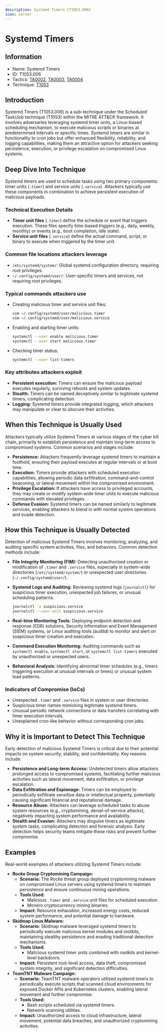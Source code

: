```yaml
---
description: Systemd Timers [T1053.006]
icon: server
---
```


# Systemd Timers

## Information

* Name: Systemd Timers
* ID: T1053.006
* Tactics: [TA0002](../), [TA0003](../../ta0003/), [TA0004](../../ta0004/)
* Technique: [T1053](./)

## Introduction

Systemd Timers (T1053.006) is a sub-technique under the Scheduled Task/Job technique (T1053) within the MITRE ATT\&CK framework. It involves adversaries leveraging systemd timer units, a Linux-based scheduling mechanism, to execute malicious scripts or binaries at predetermined intervals or specific times. Systemd timers are similar in functionality to cron jobs but offer enhanced flexibility, reliability, and logging capabilities, making them an attractive option for attackers seeking persistence, execution, or privilege escalation on compromised Linux systems.

## Deep Dive Into Technique

Systemd timers are used to schedule tasks using two primary components: timer units (`.timer`) and service units (`.service`). Attackers typically use these components in combination to achieve persistent execution of malicious payloads.

### Technical Execution Details

* **Timer unit files** (`.timer`) define the schedule or event that triggers execution. These files specify time-based triggers (e.g., daily, weekly, monthly) or events (e.g., boot completion, idle state).
* **Service unit files** (`.service`) define the actual command, script, or binary to execute when triggered by the timer unit.

### Common file locations attackers leverage

* `/etc/systemd/system/`: Global systemd configuration directory, requiring root privileges.
* `~/.config/systemd/user/`: User-specific timers and services, not requiring root privileges.

### Typical commands attackers use

*   Creating malicious timer and service unit files:

    ```bash
    vim ~/.config/systemd/user/malicious.timer
    vim ~/.config/systemd/user/malicious.service
    ```
*   Enabling and starting timer units:

    ```bash
    systemctl --user enable malicious.timer
    systemctl --user start malicious.timer
    ```
*   Checking timer status:

    ```bash
    systemctl --user list-timers
    ```

### Key attributes attackers exploit

* **Persistent execution:** Timers can ensure the malicious payload executes regularly, surviving reboots and system updates.
* **Stealth:** Timers can be named deceptively similar to legitimate systemd timers, complicating detection.
* **Logging:** Systemd timers provide integrated logging, which attackers may manipulate or clear to obscure their activities.

## When this Technique is Usually Used

Attackers typically utilize Systemd Timers at various stages of the cyber kill chain, primarily to establish persistence and maintain long-term access to compromised systems. Common scenarios and stages include:

* **Persistence:** Attackers frequently leverage systemd timers to maintain a foothold, ensuring their payload executes at regular intervals or at boot time.
* **Execution:** Timers provide attackers with scheduled execution capabilities, allowing periodic data exfiltration, command-and-control beaconing, or lateral movement within the compromised environment.
* **Privilege Escalation:** If attackers have access to privileged accounts, they may create or modify system-wide timer units to execute malicious commands with elevated privileges.
* **Defense Evasion:** Systemd timers can be named similarly to legitimate services, enabling attackers to blend in with normal system operations and evade detection.

## How this Technique is Usually Detected

Detection of malicious Systemd Timers involves monitoring, analyzing, and auditing specific system activities, files, and behaviors. Common detection methods include:

* **File Integrity Monitoring (FIM):** Detecting unauthorized creation or modification of `.timer` and `.service` files, especially in system-wide directories (`/etc/systemd/system/`) or unexpected user directories (`~/.config/systemd/user/`).
*   **Systemd Logs and Auditing:** Reviewing systemd logs (`journalctl`) for suspicious timer execution, unexpected job failures, or unusual scheduling patterns.

    ```bash
    journalctl -u suspicious.service
    journalctl --user-unit suspicious.service
    ```
* **Real-time Monitoring Tools:** Deploying endpoint detection and response (EDR) solutions, Security Information and Event Management (SIEM) systems, or Linux auditing tools (auditd) to monitor and alert on suspicious timer creation and execution.
* **Command Execution Monitoring:** Auditing commands such as `systemctl enable`, `systemctl start`, or `systemctl list-timers` executed by unauthorized or unexpected users.
* **Behavioral Analysis:** Identifying abnormal timer schedules (e.g., timers triggering execution at unusual intervals or times) or unusual system load patterns.

### Indicators of Compromise (IoCs)

* Unexpected `.timer` and `.service` files in system or user directories.
* Suspicious timer names mimicking legitimate systemd timers.
* Unusual periodic network connections or data transfers correlating with timer execution intervals.
* Unexplained cron-like behavior without corresponding cron jobs.

## Why it is Important to Detect This Technique

Early detection of malicious Systemd Timers is critical due to their potential impacts on system security, stability, and confidentiality. Key reasons include:

* **Persistence and Long-term Access:** Undetected timers allow attackers prolonged access to compromised systems, facilitating further malicious activities such as lateral movement, data exfiltration, or privilege escalation.
* **Data Exfiltration and Espionage:** Timers can be employed to periodically exfiltrate sensitive data or intellectual property, potentially causing significant financial and reputational damage.
* **Resource Abuse:** Attackers can leverage scheduled tasks to abuse system resources (e.g., cryptomining, denial-of-service attacks), negatively impacting system performance and availability.
* **Stealth and Evasion:** Attackers may disguise timers as legitimate system tasks, complicating detection and forensic analysis. Early detection helps security teams mitigate these risks and prevent further compromise.

## Examples

Real-world examples of attackers utilizing Systemd Timers include:

* **Rocke Group Cryptomining Campaign:**
  * **Scenario:** The Rocke threat group deployed cryptomining malware on compromised Linux servers using systemd timers to maintain persistence and ensure continuous mining operations.
  * **Tools Used:**
    * Malicious `.timer` and `.service` unit files for scheduled execution.
    * Monero cryptocurrency mining binaries.
  * **Impact:** Resource exhaustion, increased energy costs, reduced system performance, and potential damage to hardware.
* **Skidmap Linux Malware:**
  * **Scenario:** Skidmap malware leveraged systemd timers to periodically execute malicious kernel modules and rootkits, maintaining stealthy persistence and evading traditional detection mechanisms.
  * **Tools Used:**
    * Malicious systemd timer units combined with rootkits and kernel-level backdoors.
  * **Impact:** Persistent root-level access, data theft, compromised system integrity, and significant detection difficulties.
* **TeamTNT Malware Campaign:**
  * **Scenario:** TeamTNT malware operators utilized systemd timers to periodically execute scripts that scanned cloud environments for exposed Docker APIs and Kubernetes clusters, enabling lateral movement and further compromise.
  * **Tools Used:**
    * Bash scripts scheduled via systemd timers.
    * Network scanning utilities.
  * **Impact:** Unauthorized access to cloud infrastructure, lateral movement, potential data breaches, and unauthorized cryptomining activities.
